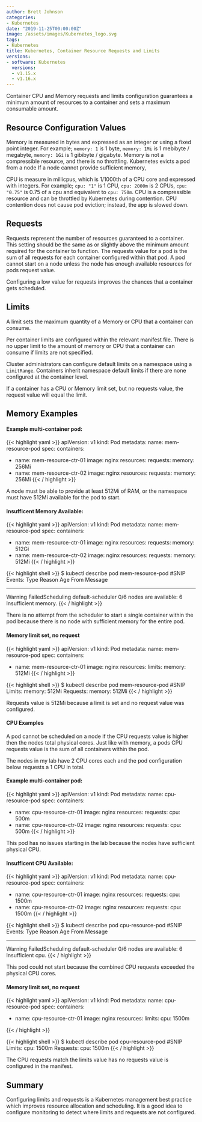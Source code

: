 ```yaml
---
author: Brett Johnson
categories:
- Kubernetes
date: "2019-11-25T00:00:00Z"
image: /assets/images/Kubernetes_logo.svg
tags:
- Kubernetes
title: Kubernetes, Container Resource Requests and Limits
versions:
- software: Kubernetes
  versions:
  - v1.15.x
  - v1.16.x
---
```


Container CPU and Memory requests and limits configuration guarantees a minimum amount of resources to a container and sets a maximum consumable amount.

## Resource Configuration Values

Memory is measured in bytes and expressed as an integer or using a fixed point integer. For example; `memory: 1` is 1 byte, `memory: 1Mi` is 1 mebibyte / megabyte, `memory: 1Gi` is 1 gibibyte / gigabyte. Memory is not a compressible resource, and there is no throttling. Kubernetes evicts a pod from a node If a node cannot provide sufficient memory,

CPU is measure in millicpus, which is 1/1000th of a CPU core and expressed with integers. For example; `cpu: "1"` is 1 CPU, `cpu: 2000m` is 2 CPUs, `cpu: "0.75"` is 0.75 of a cpu and equivalent to `cpu: 750m`. CPU is a compressible resource and can be throttled by Kubernetes during contention. CPU contention does not cause pod eviction; instead, the app is slowed down.

## Requests

Requests represent the number of resources guaranteed to a container. This setting should be the same as or slightly above the minimum amount required for the container to function. The requests value for a pod is the sum of all requests for each container configured within that pod. A pod cannot start on a node unless the node has enough available resources for pods request value.

Configuring a low value for requests improves the chances that a container gets scheduled.

## Limits

A limit sets the maximum quantity of a Memory or CPU that a container can consume.  

Per container limits are configured within the relevant manifest file. There is no upper limit to the amount of memory or CPU that a container can consume if limits are not specified. 

Cluster administrators can configure default limits on a namespace using a `LimitRange`. Containers inherit namespace default limits if there are none configured at the container level.

If a container has a CPU or Memory limit set, but no requests value, the request value will equal the limit.


## Memory Examples

#### Example multi-container pod:

{{< highlight yaml >}}
apiVersion: v1
kind: Pod
metadata:
  name: mem-resource-pod
spec:
  containers:
  - name: mem-resource-ctr-01
    image: nginx
    resources:
      requests:
        memory: 256Mi
  - name: mem-resource-ctr-02
    image: nginx
    resources:
      requests:
        memory: 256Mi
{{< / highlight >}}

A node must be able to provide at least 512Mi of RAM, or the namespace must have 512Mi available for the pod to start.

#### Insufficent Memory Available:

{{< highlight yaml >}}
apiVersion: v1
kind: Pod
metadata:
  name: mem-resource-pod
spec:
  containers:
  - name: mem-resource-ctr-01
    image: nginx
    resources:
      requests:
        memory: 512Gi
  - name: mem-resource-ctr-02
    image: nginx
    resources:
      requests:
        memory: 512Mi
{{< / highlight >}}

{{< highlight shell >}}
$ kubectl describe pod mem-resource-pod
#SNIP
Events:
  Type     Reason            Age        From               Message
  ----     ------            ----       ----               -------
  Warning  FailedScheduling  <unknown>  default-scheduler  0/6 nodes are available: 6 Insufficient memory.
{{< / highlight >}}

There is no attempt from the scheduler to start a single container within the pod because there is no node with sufficient memory for the entire pod.

#### Memory limit set, no request

{{< highlight yaml >}}
apiVersion: v1
kind: Pod
metadata:
  name: mem-resource-pod
spec:
  containers:
  - name: mem-resource-ctr-01
    image: nginx
    resources:
      limits:
        memory: 512Mi
{{< / highlight >}}

{{< highlight shell >}}
$ kubectl describe pod mem-resource-pod
#SNIP
Limits:
  memory:  512Mi
Requests:
  memory:     512Mi
{{< / highlight >}}

Requests value is 512Mi because a limit is set and no request value was configured.

#### CPU Examples

A pod cannot be scheduled on a node if the CPU requests value is higher then the nodes total physical cores. Just like with memory, a pods CPU requests value is the sum of all containers within the pod.

The nodes in my lab have 2 CPU cores each and the pod configuration below requests a 1 CPU in total.

#### Example multi-container pod:

{{< highlight yaml >}}
apiVersion: v1
kind: Pod
metadata:
  name: cpu-resource-pod
spec:
  containers:
  - name: cpu-resource-ctr-01
    image: nginx
    resources:
      requests:
        cpu: 500m
  - name: cpu-resource-ctr-02
    image: nginx
    resources:
      requests:
        cpu: 500m
{{< / highlight >}}

This pod has no issues starting in the lab because the nodes have sufficient physical CPU.

#### Insufficent CPU Available:

{{< highlight yaml >}}
apiVersion: v1
kind: Pod
metadata:
  name: cpu-resource-pod
spec:
  containers:
  - name: cpu-resource-ctr-01
    image: nginx
    resources:
      requests:
        cpu: 1500m
  - name: cpu-resource-ctr-02
    image: nginx
    resources:
      requests:
        cpu: 1500m
{{< / highlight >}}

{{< highlight shell >}}
$ kubectl describe pod cpu-resource-pod
#SNIP
Events:
  Type     Reason            Age        From               Message
  ----     ------            ----       ----               -------
  Warning  FailedScheduling  <unknown>  default-scheduler  0/6 nodes are available: 6 Insufficient cpu.
{{< / highlight >}}

This pod could not start because the combined CPU requests exceeded the physical CPU cores.

#### Memory limit set, no request

{{< highlight yaml >}}
apiVersion: v1
kind: Pod
metadata:
  name: cpu-resource-pod
spec:
  containers:
  - name: cpu-resource-ctr-01
    image: nginx
    resources:
      limits:
        cpu: 1500m

{{< / highlight >}}

{{< highlight shell >}}
$ kubectl describe pod cpu-resource-pod
#SNIP
Limits:
  cpu:  1500m
Requests:
  cpu:        1500m
{{< / highlight >}}

The CPU requests match the limits value has no requests value is configured in the manifest.

## Summary

Configuring limits and requests is a Kubernetes management best practice which improves resource allocation and scheduling. It is a good idea to configure monitoring to detect where limits and requests are not configured. 
